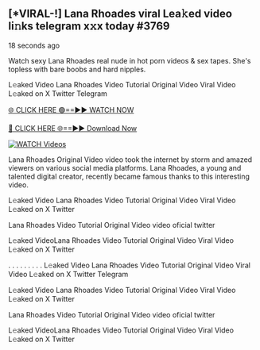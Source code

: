 ## [*VIRAL-!] Lana Rhoades viral Lea𝚔ed video li𝚗ks telegram x𝚡x today #3769

18 seconds ago

Watch sexy Lana Rhoades real nude in hot porn videos & sex tapes. She's topless with bare boobs and hard nipples.

L𝚎aked Video Lana Rhoades Video Tutorial Original Video Viral Video L𝚎aked on X Twitter Telegram

[🌐 CLICK HERE 🟢==►► WATCH NOW](https://russelviper69.blogspot.com/p/leaked-video.html)

[🔴 CLICK HERE 🌐==►► Download Now](https://russelviper69.blogspot.com/p/leaked-video.html)

[![WATCH Videos](https://i.imgur.com/dJHk4Zq.gif)](https://russelviper69.blogspot.com/p/leaked-video.html)

Lana Rhoades Original Video video took the internet by storm and amazed viewers on various social media platforms. Lana Rhoades, a young and talented digital creator, recently became famous thanks to this interesting video.

L𝚎aked Video Lana Rhoades Video Tutorial Original Video Viral Video L𝚎aked on X Twitter

Lana Rhoades Video Tutorial Original Video video oficial twitter

L𝚎aked VideoLana Rhoades Video Tutorial Original Video Viral Video L𝚎aked on X Twitter

. . . . . . . . . L𝚎aked Video Lana Rhoades Video Tutorial Original Video Viral Video L𝚎aked on X Twitter Telegram

L𝚎aked Video Lana Rhoades Video Tutorial Original Video Viral Video L𝚎aked on X Twitter

Lana Rhoades Video Tutorial Original Video video oficial twitter

L𝚎aked VideoLana Rhoades Video Tutorial Original Video Viral Video L𝚎aked on X Twitter